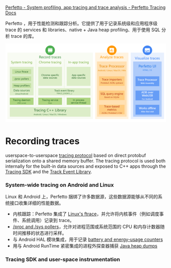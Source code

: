 [Perfetto - System profiling, app tracing and trace analysis - Perfetto Tracing Docs](https://perfetto.dev/docs/)



Perfetto ，用于性能检测和跟踪分析。它提供了用于记录系统级和应用程序级 trace 的 services 和 libraries、native + Java heap profiling、用于使用 SQL 分析 trace 的库。

![Perfetto-Architecture](assets/Perfetto-Architecture.png)



# Recording traces

userspace-to-userspace  [tracing protocol](https://perfetto.dev/docs/design-docs/api-and-abi#tracing-protocol-abi) based on direct protobuf serialization onto a shared memory buffer. The tracing protocol is used both internally for the built-in data sources and exposed to C++ apps through the [Tracing SDK](https://perfetto.dev/docs/instrumentation/tracing-sdk) and the [Track Event Library](https://perfetto.dev/docs/instrumentation/track-events).



### System-wide tracing on Android and Linux

Linux 和 Android 上，Perfetto 捆绑了许多数据源，这些数据源能够从不同的系统接口收集详细的性能数据。

- 内核跟踪：Perfetto 集成了  [Linux's ftrace](https://www.kernel.org/doc/Documentation/trace/ftrace.txt)，并允许将内核事件（例如调度事件、系统调用）记录到 trace。
- [/proc and /sys pollers](https://perfetto.dev/docs/data-sources/memory-counters)，允许对进程范围或系统范围的 CPU 和内存计数器随时间推移的状态进行采样。
- 与 Android HAL 模块集成，用于记录 [battery and energy-usage counters](https://perfetto.dev/docs/data-sources/battery-counters)
- 用与 Android RunTime 紧密集成的进程外探查器捕获 [Java heap dumps](https://perfetto.dev/docs/data-sources/java-heap-profiler)



### Tracing SDK and user-space instrumentation

 